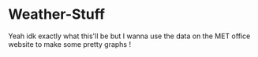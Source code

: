# Weather-Stuff
Yeah idk exactly what this'll be but I wanna use the data on the MET office website to make some pretty graphs !
